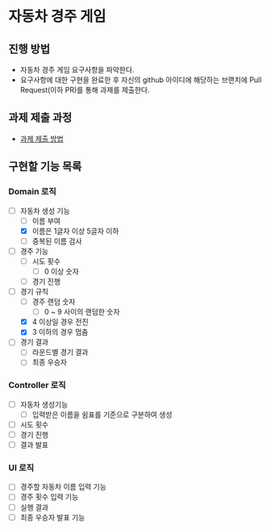 # 자동차 경주 게임

## 진행 방법

* 자동차 경주 게임 요구사항을 파악한다.
* 요구사항에 대한 구현을 완료한 후 자신의 github 아이디에 해당하는 브랜치에 Pull Request(이하 PR)를 통해 과제를 제출한다.

## 과제 제출 과정

* [과제 제출 방법](https://github.com/next-step/nextstep-docs/tree/master/precourse)

## 구현할 기능 목록

### Domain 로직

* [ ] 자동차 생성 기능
    * [ ] 이름 부여
    * [x] 이름은 1글자 이상 5글자 이하
    * [ ] 중복된 이름 검사
* [ ] 경주 기능
    * [ ] 시도 횟수
        * [ ] 0 이상 숫자
    * [ ] 경기 진행
* [ ] 경기 규칙
    * [ ] 경주 랜덤 숫자
        * [ ] 0 ~ 9 사이의 랜덤한 숫자
    * [x] 4 이상일 경우 전진
    * [x] 3 이하의 경우 멈춤
* [ ] 경기 결과
    * [ ] 라운드별 경기 결과
    * [ ] 최종 우승자

### Controller 로직

* [ ] 자동차 생성기능
    * [ ] 입력받은 이름을 쉼표를 기준으로 구분하여 생성
* [ ] 시도 횟수
* [ ] 경기 진행
* [ ] 결과 발표

### UI 로직

* [ ] 경주할 자동차 이름 입력 기능
* [ ] 경주 횟수 입력 기능
* [ ] 실행 결과
* [ ] 최종 우승자 발표 기능
